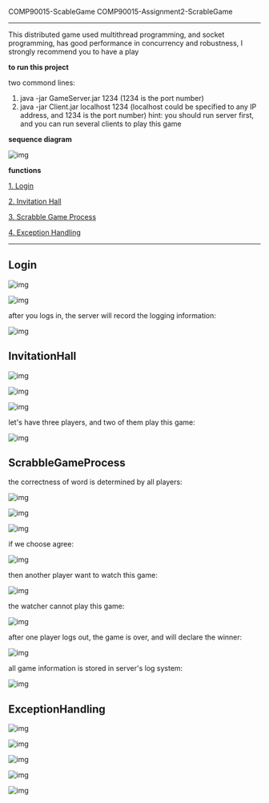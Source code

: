 COMP90015-ScableGame
COMP90015-Assignment2-ScrableGame

***

This distributed game used multithread programming, and socket programming, has good performance in concurrency and robustness, I strongly recommend you to have a play

**to run this project**

two commond lines:
1. java -jar GameServer.jar 1234 (1234 is the port number)
2. java -jar Client.jar localhost 1234 (localhost could be specified to any IP address, and 1234 is the port number)
hint: you should run server first, and you can run several clients to play this game

**sequence diagram**

![img](https://github.com/GuannanDunkLi/COMP90015-ScrableGame/blob/master/images/overview.png)

**functions**

[1. Login](#Login)

[2. Invitation Hall](#InvitationHall)

[3. Scrabble Game Process](#ScrabbleGameProcess)

[4. Exception Handling](#ExceptionHandling)

***

## Login

![img](https://github.com/GuannanDunkLi/COMP90015-ScrableGame/blob/master/images/login1.png)

![img](https://github.com/GuannanDunkLi/COMP90015-ScrableGame/blob/master/images/login2.png)

after you logs in, the server will record the logging information:

![img](https://github.com/GuannanDunkLi/COMP90015-ScrableGame/blob/master/images/1.png)

## InvitationHall

![img](https://github.com/GuannanDunkLi/COMP90015-ScrableGame/blob/master/images/inv1.png)

![img](https://github.com/GuannanDunkLi/COMP90015-ScrableGame/blob/master/images/inv2.png)

![img](https://github.com/GuannanDunkLi/COMP90015-ScrableGame/blob/master/images/inv3.png)

let's have three players, and two of them play this game:

![img](https://github.com/GuannanDunkLi/COMP90015-ScrableGame/blob/master/images/2.png)

## ScrabbleGameProcess

the correctness of word is determined by all players:

![img](https://github.com/GuannanDunkLi/COMP90015-ScrableGame/blob/master/images/4.png)

![img](https://github.com/GuannanDunkLi/COMP90015-ScrableGame/blob/master/images/5.png)

![img](https://github.com/GuannanDunkLi/COMP90015-ScrableGame/blob/master/images/6.png)

if we choose agree:

![img](https://github.com/GuannanDunkLi/COMP90015-ScrableGame/blob/master/images/7.png)

then another player want to watch this game:

![img](https://github.com/GuannanDunkLi/COMP90015-ScrableGame/blob/master/images/8.png)

the watcher cannot play this game:

![img](https://github.com/GuannanDunkLi/COMP90015-ScrableGame/blob/master/images/9.png)

after one player logs out, the game is over, and will declare the winner:

![img](https://github.com/GuannanDunkLi/COMP90015-ScrableGame/blob/master/images/10.png)

all game information is stored in server's log system:

![img](https://github.com/GuannanDunkLi/COMP90015-ScrableGame/blob/master/images/11.png)

## ExceptionHandling

![img](https://github.com/GuannanDunkLi/COMP90015-ScrableGame/blob/master/images/exc1.png)

![img](https://github.com/GuannanDunkLi/COMP90015-ScrableGame/blob/master/images/ex2.png)

![img](https://github.com/GuannanDunkLi/COMP90015-ScrableGame/blob/master/images/exc3.png)

![img](https://github.com/GuannanDunkLi/COMP90015-ScrableGame/blob/master/images/exc4.png)

![img](https://github.com/GuannanDunkLi/COMP90015-ScrableGame/blob/master/images/exc5.png)


